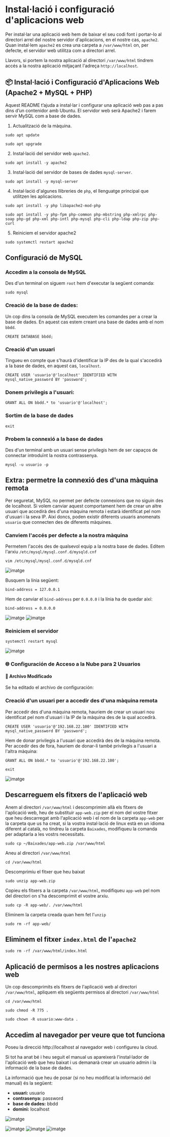 # Instal·lació i configuració d'aplicacions web

Per instal·lar una aplicació web hem de baixar el seu codi font i portar-lo al directori arrel del nostre servidor d'aplicacions, en el nostre cas, `apache2`. Quan instal·lem `apache2` es crea una carpeta a `/var/www/html` on, per defecte, el servidor web utilitza com a directori arrel.

Llavors, si portem la nostra aplicació al directori `/var/www/html` tindrem accés a la nostra aplicació mitjaçant l'adreça `http://localhost`.

## 📦 Instal·lació i Configuració d'Aplicacions Web (Apache2 + MySQL + PHP)

Aquest README t’ajuda a instal·lar i configurar una aplicació web pas a pas dins d’un contenidor amb Ubuntu. El servidor web serà Apache2 i farem servir MySQL com a base de dades.

1. Actualització de la màquina.
```console
sudo apt update
```
```console
sudo apt upgrade
```

2. Instal·lació del servidor web `apache2`.
```console
sudo apt install -y apache2
```

3. Instal·lació del servidor de bases de dades `mysql-server`.
```console
sudo apt install -y mysql-server
```

4. Instal·lació d'algunes llibreries de `php`, el llenguatge principal que utilitzen les aplicacions.
```console
sudo apt install -y php libapache2-mod-php
```
```console
sudo apt install -y php-fpm php-common php-mbstring php-xmlrpc php-soap php-gd php-xml php-intl php-mysql php-cli php-ldap php-zip php-curl
```

5. Reiniciem el servidor apache2
```console
sudo systemctl restart apache2
```

## Configuració de MySQL
### Accedim a la consola de MySQL
Des d'un terminal on siguem `root` hem d'executar la següent comanda:
```console
sudo mysql
```

### Creació de la base de dades:
Un cop dins la consola de MySQL executem les comandes per a crear la base de dades. En aquest cas estem creant una base de dades amb el nom `bbdd`.

```console
CREATE DATABASE bbdd;
```

### Creació d'un usuari
Tingueu en compte que s'haurà d'identificar la IP des de la qual s'accedirà a la base de dades, en aquest cas, `localhost`.

```console
CREATE USER 'usuario'@'localhost' IDENTIFIED WITH mysql_native_password BY 'password';
```

### Donem privilegis a l'usuari:
```console
GRANT ALL ON bbdd.* to 'usuario'@'localhost';
```

### Sortim de la base de dades
```console
exit
```

### Probem la connexió a la base de dades
Des d'un terminal amb un usuari sense privilegis hem de ser capaços de connectar introduïnt la nostra contrassenya.

```console
mysql -u usuario -p
```

## Extra: permetre la connexió des d'una màquina remota
Per seguretat, MySQL no permet per defecte connexions que no siguin des de localhost. Si volem canviar aquest comportament hem de crear un altre usuari que accedirà des d'una màquina remota i estarà identificat pel nom d'usuari i la seva IP. Així doncs, poden existir diferents usuaris anomenats `usuario` que connecten des de diferents màquines.

### Canviem l'accés per defecte a la nostra màquina
Permetem l'accés des de qualsevol equip a la nostra base de dades. Editem l'arxiu `/etc/mysql/mysql.conf.d/mysqld.cnf`

```console
vim /etc/mysql/mysql.conf.d/mysqld.cnf
```
![imatge](https://github.com/user-attachments/assets/fd240b56-5fc8-421f-9415-3a2bb8a92674)

Busquem la línia següent:
```console
bind-address = 127.0.0.1
```

Hem de canviar el `bind-address` per `0.0.0.0` i la línia ha de quedar així:
```console
bind-address = 0.0.0.0
```
![imatge](https://github.com/user-attachments/assets/6b07f688-250a-4b24-b9ef-24d927a1aa5d)
![imatge](https://github.com/user-attachments/assets/885666fe-4f3b-4fdd-b00e-82e4f38723e6)

### Reiniciem el servidor
```console
systemctl restart mysql
```
![imatge](https://github.com/user-attachments/assets/2905c8fb-342d-433a-a962-759c69c6b6c5)


### 🌐 Configuración de Acceso a la Nube para 2 Usuarios

#### 📁 Archivo Modificado
Se ha editado el archivo de configuración:


### Creació d'un usuari per a accedir des d'una màquina remota
Per accedir des d'una màquina remota, hauriem de crear un usuari nou identificat pel nom d'usuari i la IP de la màquina des de la qual accedirà.

```console
CREATE USER 'usuario'@'192.168.22.100' IDENTIFIED WITH mysql_native_password BY 'password';
```

Hem de donar privilegis a l'usuari que accedirà des de la màquina remota.
Per accedir des de fora, hauriem de donar-li també privilegis a l'usuari a l'altra màquina:

```console
GRANT ALL ON bbdd.* to 'usuario'@'192.168.22.100';
```

```console
exit
```
![imatge](https://github.com/user-attachments/assets/dc48fbb5-89c7-46de-8d8f-6c1183f1a666)


## Descarreguem els fitxers de l'aplicació web
Anem al directori `/var/www/html` i descomprimim allà els fitxers de l'aplicació web, heu de substituir `app-web.zip` per el nom del vostre fitxer que heu descarregat amb l'aplicació web i el nom de la carpeta `app-web` per la carpeta que us ha creat, si la vostra instal·lació de linux està en un idioma diferent al català, no tindreu la carpeta `Baixades`, modifiqueu la comanda per adaptarla a les vostrs necessitats.

```console
sudo cp ~/Baixades/app-web.zip /var/www/html
```
Aneu al directori `/var/www/html`
```console
cd /var/www/html
```
Descomprimiu el fitxer que heu baixat
```console
sudo unzip app-web.zip
```
Copieu els fitxers a la carpeta `/var/www/html`, modifiqueu `app-web` pel nom del directori on s'ha descomprimit el vostre arxiu.
```console
sudo cp -R app-web/. /var/www/html
```
Eliminem la carpeta creada quan hem fet l'`unzip`
```console
sudo rm -rf app-web/
```

## Eliminem el fitxer `index.html` de l'`apache2`
```console
sudo rm -rf /var/www/html/index.html
```

## Aplicació de permisos a les nostres aplicacions web
Un cop descomprimits els fitxers de l'aplicació web al directori `/var/www/html`, apliquem els següents permisos al directori `/var/www/html`

```console
cd /var/www/html
```
```console
sudo chmod -R 775 .
```
```console
sudo chown -R usuario:www-data .
```
## Accedim al navegador per veure que tot funciona
Poseu la direcció http://localhost al navegador web i configureu la cloud.

Si tot ha anat bé i heu seguit el manual us apareixerà l'instal·lador de l'aplicació web que heu baixat i us demanarà crear un usuario admin i la informació de la base de dades.

La informació que heu de posar (si no heu modificat la informació del manual) és la següent:

* **usuari:** usuario
* **contrasenya:** password
* **base de dades:** bbdd
* **domini:** localhost



![imatge](https://github.com/user-attachments/assets/ecb61ef0-b55f-4ae7-a114-5da40579b2da)

![imatge](https://github.com/user-attachments/assets/f3b3de4b-a468-4604-93e4-42bee8f3ccc9)
![imatge](https://github.com/user-attachments/assets/f5fcfd4a-64d1-4e3e-919d-66934b8dd2bf)
![imatge](https://github.com/user-attachments/assets/5e4e7da9-8e24-4476-a640-2f030dd5d956)
